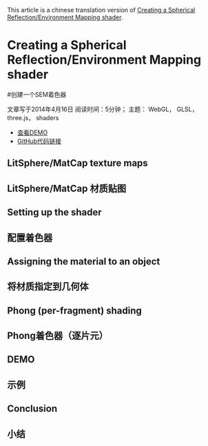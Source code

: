 This article is a chinese translation version of [Creating a Spherical Reflection/Environment Mapping shader](https://www.clicktorelease.com/blog/creating-spherical-environment-mapping-shader/).

# Creating a Spherical Reflection/Environment Mapping shader
#创建一个SEM着色器

文章写于2014年4月16日
阅读时间：5分钟；
主题： WebGL， GLSL， three.js， shaders

* [查看DEMO](https://www.clicktorelease.com/code/spherical-environment-mapping/)
* [GitHub代码链接](https://github.com/spite/spherical-environment-mapping)



## LitSphere/MatCap texture maps
## LitSphere/MatCap 材质贴图



## Setting up the shader
## 配置着色器



## Assigning the material to an object
## 将材质指定到几何体



## Phong (per-fragment) shading
## Phong着色器（逐片元）



## DEMO
## 示例




## Conclusion
## 小结

